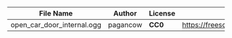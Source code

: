 | File Name        | Author   | License   | Link                            |
|------------------|----------|-----------|---------------------------------|
| open_car_door_internal.ogg | pagancow | **CC0** | https://freesound.org/people/pagancow/sounds/15316/ |